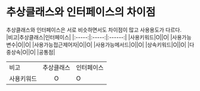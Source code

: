 # 추상클래스와 인터페이스의 차이점

추상클래스와 인터페이스은 서로 비슷하면서도 차이점이 많고 사용용도가 다르다.  
|비고|추상클래스|인터페이스|
|:-----:|:-----:|:------:|
|사용키워드|O||O|
|사용가능변수|O||O|
|사용가능접근제어자|O||O|
|사용가능메서드|O||O|
|상속키워드|O||O|
|다중상속|O||O|
|공통점|


<table>
  <tr>
    <td>비고</td>
    <td>추상클래스</td>
    <td colspan="2">인터페이스</td>
  </tr>
  <tr>
    <td>사용키워드</td>
    <td style="text-align:center;">O</td>
    <td>O</td>
  </tr>
</table>
